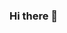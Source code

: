 ### Hi there 👋

<!--
**S1Fa/S1Fa** is a ✨ _special_ ✨ repository because its `README.md` (this file) appears on your GitHub profile.

Here are some ideas to get you started:

- 🔭 I’m currently working on ...
- 🌱 I’m currently learning ...
- 👯 I’m looking to collaborate on ...
- 🤔 I’m looking for help with ...
- 💬 Ask me about ...
- 📫 How to reach me: sifa@main2.sysu.edu.cn
- 😄 Pronouns: ...
- ⚡ Fun fact: ..
-->
